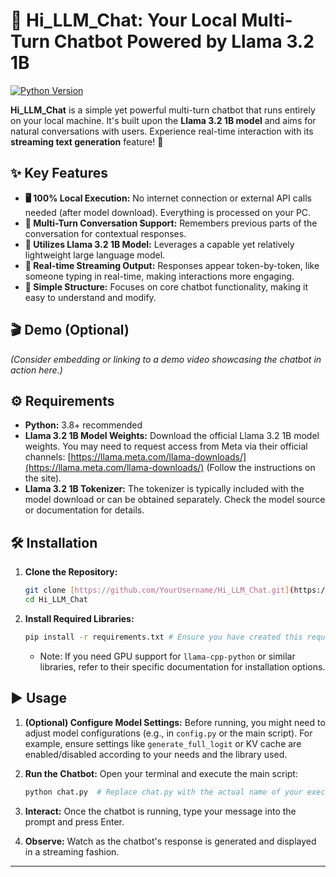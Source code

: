 # 💬 Hi_LLM_Chat: Your Local Multi-Turn Chatbot Powered by Llama 3.2 1B

[![Python Version](https://img.shields.io/badge/python-3.8%2B-blue.svg)](https://www.python.org/downloads/)

**Hi_LLM_Chat** is a simple yet powerful multi-turn chatbot that runs entirely on your local machine. It's built upon the **Llama 3.2 1B model** and aims for natural conversations with users. Experience real-time interaction with its **streaming text generation** feature! 🚀

## ✨ Key Features

* **🖥️ 100% Local Execution:** No internet connection or external API calls needed (after model download). Everything is processed on your PC.
* **🔄 Multi-Turn Conversation Support:** Remembers previous parts of the conversation for contextual responses.
* **🦙 Utilizes Llama 3.2 1B Model:** Leverages a capable yet relatively lightweight large language model.
* **💨 Real-time Streaming Output:** Responses appear token-by-token, like someone typing in real-time, making interactions more engaging.
* **🔧 Simple Structure:** Focuses on core chatbot functionality, making it easy to understand and modify.

## 🎬 Demo (Optional)

*(Consider embedding or linking to a demo video showcasing the chatbot in action here.)*

## ⚙️ Requirements

* **Python:** 3.8+ recommended
* **Llama 3.2 1B Model Weights:** Download the official Llama 3.2 1B model weights. You may need to request access from Meta via their official channels: [https://llama.meta.com/llama-downloads/](https://llama.meta.com/llama-downloads/) (Follow the instructions on the site).
* **Llama 3.2 1B Tokenizer:** The tokenizer is typically included with the model download or can be obtained separately. Check the model source or documentation for details.

## 🛠️ Installation

1.  **Clone the Repository:**
    ```bash
    git clone [https://github.com/YourUsername/Hi_LLM_Chat.git](https://github.com/YourUsername/Hi_LLM_Chat.git)  # Change YourUsername to your actual GitHub username
    cd Hi_LLM_Chat
    ```

2.  **Install Required Libraries:**
    ```bash
    pip install -r requirements.txt # Ensure you have created this requirements.txt file
    ```
    * Note: If you need GPU support for `llama-cpp-python` or similar libraries, refer to their specific documentation for installation options.

## ▶️ Usage

1.  **(Optional) Configure Model Settings:** Before running, you might need to adjust model configurations (e.g., in `config.py` or the main script). For example, ensure settings like `generate_full_logit` or KV cache are enabled/disabled according to your needs and the library used.

2.  **Run the Chatbot:** Open your terminal and execute the main script:
    ```bash
    python chat.py  # Replace chat.py with the actual name of your execution script if different
    ```
3.  **Interact:** Once the chatbot is running, type your message into the prompt and press Enter.
4.  **Observe:** Watch as the chatbot's response is generated and displayed in a streaming fashion.

---
